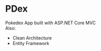 # PDex
Pokedex App built with ASP.NET Core MVC <br />
Also:
* Clean Architecture
* Entity Framework
